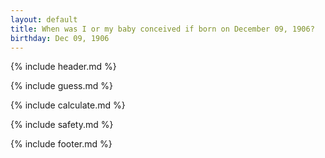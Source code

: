 ```yaml
---
layout: default
title: When was I or my baby conceived if born on December 09, 1906?
birthday: Dec 09, 1906
---
```


{% include header.md %}

{% include guess.md %}

{% include calculate.md %}

{% include safety.md %}

{% include footer.md %}



